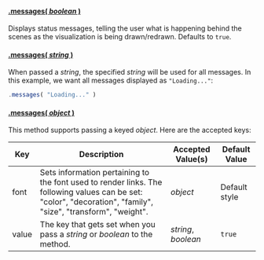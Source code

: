#### <a name="boolean" href="#boolean">.messages( *boolean* )</a>

Displays status messages, telling the user what is happening behind the scenes as the visualization is being drawn/redrawn. Defaults to `true`.

#### <a name="string" href="#string">.messages( *string* )</a>

When passed a *string*, the specified *string* will be used for all messages. In this example, we want all messages displayed as `"Loading..."`:

```js
.messages( "Loading..." )
```

#### <a name="object" href="#object">.messages( *object* )</a>

This method supports passing a keyed *object*. Here are the accepted keys:

| Key | Description | Accepted Value(s) | Default Value |
| --- | --- | --- | --- |
| font | Sets information pertaining to the font used to render links. The following values can be set: "color", "decoration", "family", "size", "transform", "weight". | *object* | Default style |
| value | The key that gets set when you pass a *string* or *boolean* to the method. | *string*, *boolean* | `true` |
